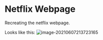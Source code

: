 # Netflix Webpage

Recreating the netflix webpage.

Looks like this:
![image-20210607213723165](C:\Users\andre\AppData\Roaming\Typora\typora-user-images\image-20210607213723165.png)
